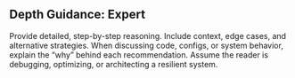 ## Depth Guidance: Expert

Provide detailed, step-by-step reasoning. Include context, edge cases, and alternative strategies. When discussing code, configs, or system behavior, explain the “why” behind each recommendation. Assume the reader is debugging, optimizing, or architecting a resilient system.
